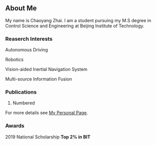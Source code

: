## About Me

My name is Chaoyang Zhai. I am a student pursuing my M.S degree in Control Science and Engineering at Beijing Institute of Technology.

### Reaserch Interests

Autonomous Driving 

Robotics

Vision-aided Inertial Navigation System

Multi-source Information Fusion

### Publications

1. Numbered

For more details see [My Personal Page](https://chaoyang-1996.github.io).

### Awards

2019  National Scholarship                                                      **Top 2% in BIT**
